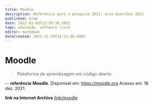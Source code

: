 ```yaml
---
title: Moodle
description: Referência para a pesquisa ID21: eixo Questões ID21
published: true
date: 2022-01-03T12:59:36.595Z
tags: educação, software livre
editor: markdown
dateCreated: 2021-12-29T14:21:46.948Z
---
```


# Moodle
> Plataforma de aprendizagem em código aberto.

--
**referência**
**Moodle**. Disponível em: https://moodle.org Acesso em: 18 dez. 2021. 

**link na Internet Archive** 
[link/moodle](https://web.archive.org/web/20220103125803/https://moodle.org/)